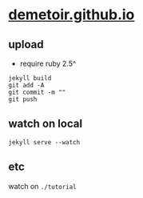 # [demetoir.github.io](https://demetoir.github.io/)

## upload
* require ruby  2.5^

```shell
jekyll build 
git add -A
git commit -m ""
git push
```


## watch on local 

```shell
jekyll serve --watch
```

## etc 
watch on `./tutorial`
